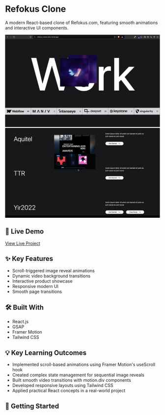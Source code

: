 # Refokus Clone

A modern React-based clone of Refokus.com, featuring smooth animations and interactive UI components.

![Home Page](/src/screenshot/home.png)
![Product Page](/src/screenshot/products.png)

## 🚀 Live Demo
[View Live Project](https://refokus-clone-pink.vercel.app/)

## ✨ Key Features
- Scroll-triggered image reveal animations
- Dynamic video background transitions
- Interactive product showcase
- Responsive modern UI
- Smooth page transitions

## 🛠️ Built With
- React.js
- GSAP
- Framer Motion
- Tailwind CSS

## 💡 Key Learning Outcomes
- Implemented scroll-based animations using Framer Motion's useScroll hook
- Created complex state management for sequential image reveals
- Built smooth video transitions with motion.div components
- Developed responsive layouts using Tailwind CSS
- Applied practical React concepts in a real-world project

## 🎯 Getting Started
